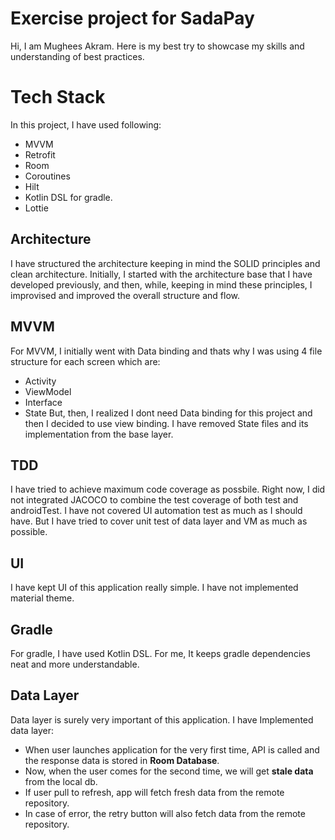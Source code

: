 # Exercise project for SadaPay

Hi, I am Mughees Akram. Here is my best try to showcase my skills and understanding of best
practices.

# Tech Stack

In this project, I have used following:

- MVVM
- Retrofit
- Room
- Coroutines
- Hilt
- Kotlin DSL for gradle.
- Lottie

## Architecture

I have structured the architecture keeping in mind the SOLID principles and clean architecture.
Initially, I started with the architecture base that I have developed previously, and then, while,
keeping in mind these principles, I improvised and improved the overall structure and flow.

## MVVM

For MVVM, I initially went with Data binding and thats why I was using 4 file structure for each
screen which are:

- Activity
- ViewModel
- Interface
- State But, then, I realized I dont need Data binding for this project and then I decided to use
  view binding. I have removed State files and its implementation from the base layer.

## TDD

I have tried to achieve maximum code coverage as possbile. Right now, I did not integrated JACOCO to
combine the test coverage of both test and androidTest. I have not covered UI automation test as
much as I should have. But I have tried to cover unit test of data layer and VM as much as possible.

## UI

I have kept UI of this application really simple. I have not implemented material theme.

## Gradle

For gradle, I have used Kotlin DSL. For me, It keeps gradle dependencies neat and more
understandable.

## Data Layer

Data layer is surely very important of this application. I have Implemented data layer:

- When user launches application for the very first time, API is called and the response data is
  stored in **Room Database**.
- Now, when the user comes for the second time, we will get **stale data** from the local db.
- If user pull to refresh, app will fetch fresh data from the remote repository.
- In case of error, the retry button will also fetch data from the remote repository.

